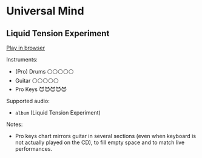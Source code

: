 # Universal Mind

## Liquid Tension Experiment


[Play in browser](http://pages.cs.wisc.edu/~tolly/customs/liquid-tension-experiment/universal-mind)

Instruments:

  * (Pro) Drums ⚪️⚪️⚪️⚪️⚪️
  * Guitar ⚪️⚪️⚪️⚪️⚪️
  * Pro Keys 😈😈😈😈😈

Supported audio:

  * `album` (Liquid Tension Experiment)

Notes:

  * Pro keys chart mirrors guitar in several sections (even when keyboard is not actually played on the CD), to fill empty space and to match live performances.


